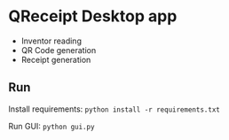 # QReceipt Desktop app

- Inventor reading
- QR Code generation
- Receipt generation

## Run

Install requirements:
```python install -r requirements.txt ```

Run GUI:
```python gui.py ```

